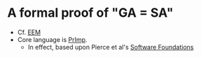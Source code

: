 # A formal proof of "GA = SA"
- Cf. [EEM](https://github.com/STakashimizu/EEM/wiki)
- Core language is [PrImp](https://github.com/rnrand/VPHL).
  - In effect, based upon Pierce et al's [Software Foundations](http://www.cis.upenn.edu/~bcpierce/sf/current/index.html)
